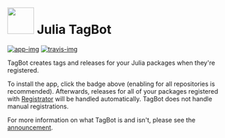# <img src="https://raw.githubusercontent.com/christopher-dG/tag-bot/master/logo.png" width="60"> Julia TagBot

[![app-img]][app-link]
[![travis-img]][travis-link]

TagBot creates tags and releases for your Julia packages when they're registered.

To install the app, click the badge above (enabling for all repositories is recommended).
Afterwards, releases for all of your packages registered with [Registrator] will be handled automatically.
TagBot does not handle manual registrations.

For more information on what TagBot is and isn't, please see the [announcement].

[app-img]: https://img.shields.io/badge/GitHub%20App-install-blue.svg
[app-link]: https://github.com/apps/julia-tagbot
[travis-img]: https://travis-ci.com/christopher-dG/tag-bot.svg?branch=master
[travis-link]: https://travis-ci.com/christopher-dG/tag-bot
[registrator]: https://juliaregistrator.github.io
[announcement]: https://discourse.julialang.org/t/ann-tagbot-creates-tags-and-releases-for-your-julia-packages-when-theyre-registered/23084
